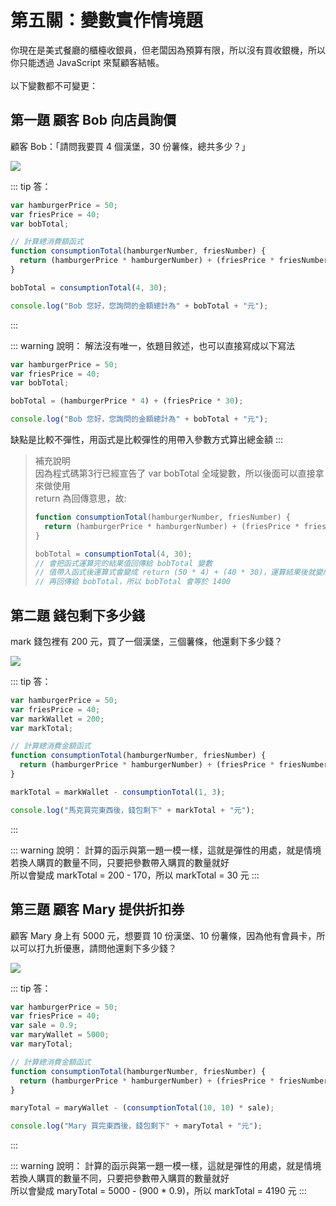 # 第五關：變數實作情境題

你現在是美式餐廳的櫃檯收銀員，但老闆因為預算有限，所以沒有買收銀機，所以你只能透過 JavaScript 來幫顧客結帳。<br /><br />
以下變數都不可變更：

## 第一題 顧客 Bob 向店員詢價
顧客 Bob：「請問我要買 4 個漢堡，30 份薯條，總共多少？」

<img src="https://i.imgur.com/CmHOgT3.png" />

::: tip 答：
``` js
var hamburgerPrice = 50;
var friesPrice = 40;
var bobTotal; 

// 計算總消費額函式
function consumptionTotal(hamburgerNumber, friesNumber) {
  return (hamburgerPrice * hamburgerNumber) + (friesPrice * friesNumber);
}

bobTotal = consumptionTotal(4, 30);

console.log("Bob 您好，您詢問的金額總計為" + bobTotal + "元");
```
:::

::: warning 說明：
解法沒有唯一，依題目敘述，也可以直接寫成以下寫法
``` js
var hamburgerPrice = 50;
var friesPrice = 40;
var bobTotal; 

bobTotal = (hamburgerPrice * 4) + (friesPrice * 30);

console.log("Bob 您好，您詢問的金額總計為" + bobTotal + "元");
```
缺點是比較不彈性，用函式是比較彈性的用帶入參數方式算出總金額
:::

> 補充說明<br />
> 因為程式碼第3行已經宣告了 var bobTotal 全域變數，所以後面可以直接拿來做使用<br />
> return 為回傳意思，故:
> ```js
> function consumptionTotal(hamburgerNumber, friesNumber) {
>   return (hamburgerPrice * hamburgerNumber) + (friesPrice * friesNumber);
> }
>
> bobTotal = consumptionTotal(4, 30);
> // 會把函式運算完的結果值回傳給 bobTotal 變數
> // 值帶入函式後運算式會變成 return (50 * 4) + (40 * 30)，運算結果後就變成 return 1400
> // 再回傳給 bobTotal，所以 bobTotal 會等於 1400
> ```

## 第二題 錢包剩下多少錢

mark 錢包裡有 200 元，買了一個漢堡，三個薯條，他還剩下多少錢？

<img src="https://i.imgur.com/dHRMz5v.png" />

::: tip 答：
``` js
var hamburgerPrice = 50;
var friesPrice = 40;
var markWallet = 200;
var markTotal;

// 計算總消費金額函式
function consumptionTotal(hamburgerNumber, friesNumber) {
  return (hamburgerPrice * hamburgerNumber) + (friesPrice * friesNumber);
}

markTotal = markWallet - consumptionTotal(1, 3);

console.log("馬克買完東西後，錢包剩下" + markTotal + "元");
```
:::

::: warning 說明：
計算的函示與第一題一模一樣，這就是彈性的用處，就是情境若換人購買的數量不同，只要把參數帶入購買的數量就好<br />
所以會變成 markTotal = 200 - 170，所以 markTotal = 30 元
:::

## 第三題 顧客 Mary 提供折扣券

顧客 Mary 身上有 5000 元，想要買 10 份漢堡、10 份薯條，因為他有會員卡，所以可以打九折優惠，請問他還剩下多少錢？

<img src="https://i.imgur.com/su5ZNi5.png" />

::: tip 答：
``` js
var hamburgerPrice = 50;
var friesPrice = 40;
var sale = 0.9;
var maryWallet = 5000;
var maryTotal;

// 計算總消費金額函式
function consumptionTotal(hamburgerNumber, friesNumber) {
  return (hamburgerPrice * hamburgerNumber) + (friesPrice * friesNumber);
}

maryTotal = maryWallet - (consumptionTotal(10, 10) * sale);

console.log("Mary 買完東西後，錢包剩下" + maryTotal + "元");
```
:::

::: warning 說明：
計算的函示與第一題一模一樣，這就是彈性的用處，就是情境若換人購買的數量不同，只要把參數帶入購買的數量就好<br />
所以會變成 maryTotal = 5000 - (900 * 0.9)，所以 markTotal = 4190 元
:::